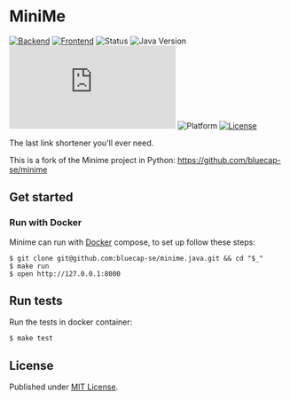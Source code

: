 # MiniMe

[![Backend](https://github.com/bluecap-se/minime.java/actions/workflows/backend.yml/badge.svg)](https://github.com/bluecap-se/minime.java/actions/workflows/backend.yml)
[![Frontend](https://github.com/bluecap-se/minime.java/actions/workflows/frontend.yml/badge.svg)](https://github.com/bluecap-se/minime.java/actions/workflows/frontend.yml)
![Status](https://img.shields.io/badge/status-stable-brightgreen.svg)
![Java Version](https://img.shields.io/badge/java-20-blue.svg)
[![Docker pulls](https://img.shields.io/docker/pulls/bluecap/minime.java)](https://hub.docker.com/r/bluecap/minime.java)
![Platform](https://img.shields.io/badge/platform-win%20%7C%20lin%20%7C%20osx-lightgrey.svg)
[![License](https://img.shields.io/badge/license-MIT-blue.svg)](https://github.com/bluecap-se/minime.java/blob/master/LICENSE)

The last link shortener you'll ever need.

This is a fork of the Minime project in Python: https://github.com/bluecap-se/minime

## Get started

### Run with Docker

Minime can run with [Docker](https://www.docker.com) compose, to set up follow these steps:

```
$ git clone git@github.com:bluecap-se/minime.java.git && cd "$_"
$ make run
$ open http://127.0.0.1:8000
```

## Run tests

Run the tests in docker container:

```
$ make test
```

## License

Published under [MIT License](https://github.com/bluecap-se/minime.java/blob/master/LICENSE).

